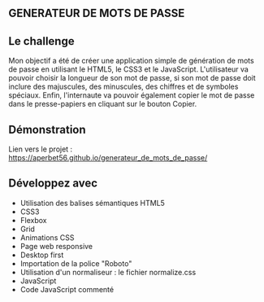 ## GENERATEUR DE MOTS DE PASSE

## Le challenge

Mon objectif a été de créer une application simple de génération de mots de passe en utilisant le HTML5, le CSS3 et le JavaScript. L'utilisateur va pouvoir choisir la longueur de son mot de passe, si son mot de passe doit inclure des majuscules, des minuscules, des chiffres et de symboles spéciaux. Enfin, l'internaute va pouvoir également copier le mot de passe dans le presse-papiers en cliquant sur le bouton Copier.

## Démonstration

Lien vers le projet : https://aperbet56.github.io/generateur_de_mots_de_passe/

## Développez avec

- Utilisation des balises sémantiques HTML5
- CSS3
- Flexbox
- Grid
- Animations CSS
- Page web responsive
- Desktop first
- Importation de la police "Roboto"
- Utilisation d'un normaliseur : le fichier normalize.css
- JavaScript
- Code JavaScript commenté

